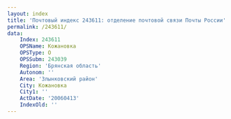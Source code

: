 ```yaml
---
layout: index
title: 'Почтовый индекс 243611: отделение почтовой связи Почты России'
permalink: /243611/
data:
    Index: 243611
    OPSName: Кожановка
    OPSType: О
    OPSSubm: 243039
    Region: 'Брянская область'
    Autonom: ''
    Area: 'Злынковский район'
    City: Кожановка
    City1: ''
    ActDate: '20060413'
    IndexOld: ''
---
```


